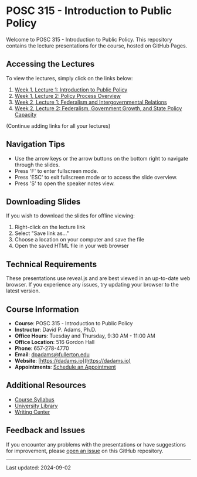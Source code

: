  
# POSC 315 - Introduction to Public Policy

Welcome to POSC 315 - Introduction to Public Policy. This repository contains the lecture presentations for the course, hosted on GitHub Pages.

## Accessing the Lectures

To view the lectures, simply click on the links below:

1. [Week 1, Lecture 1: Introduction to Public Policy](https://dadams-au.github.io/repo-name/week1-lecture1.html)
2. [Week 1, Lecture 2: Policy Process Overview](https://dadams-au.github.io/repo-name/week1-lecture2.html)
3. [Week 2, Lecture 1: Federalism and Intergovernmental Relations](https://dadams-au.github.io/repo-name/week2-lecture1.html)
4. [Week 2, Lecture 2: Federalism, Government Growth, and State Policy Capacity](https://github.com/dadams-AU/315/blob/main/2.2_federalism_growth/index.html)

(Continue adding links for all your lectures)

## Navigation Tips

- Use the arrow keys or the arrow buttons on the bottom right to navigate through the slides.
- Press 'F' to enter fullscreen mode.
- Press 'ESC' to exit fullscreen mode or to access the slide overview.
- Press 'S' to open the speaker notes view.

## Downloading Slides

If you wish to download the slides for offline viewing:

1. Right-click on the lecture link
2. Select "Save link as..."
3. Choose a location on your computer and save the file
4. Open the saved HTML file in your web browser

## Technical Requirements

These presentations use reveal.js and are best viewed in an up-to-date web browser. If you experience any issues, try updating your browser to the latest version.

## Course Information

- **Course**: POSC 315 - Introduction to Public Policy
- **Instructor**: David P. Adams, Ph.D.
- **Office Hours**: Tuesday and Thursday, 9:30 AM - 11:00 AM
- **Office Location**: 516 Gordon Hall
- **Phone**: 657-278-4770
- **Email**: dpadams@fullerton.edu
- **Website**: [https://dadams.io](https://dadams.io)
- **Appointments**: [Schedule an Appointment](https://dadams.io/appointments)

## Additional Resources

- [Course Syllabus]([link-to-your-syllabus.pdf](https://raw.githubusercontent.com/dadams-AU/syllabi/main/POSC%20315%20Intro%20Policy/2024-25%20Fall/posc315_fall_2024.pdf))
- [University Library](https://www.library.fullerton.edu/)
- [Writing Center](https://english.fullerton.edu/writing_center/)

## Feedback and Issues

If you encounter any problems with the presentations or have suggestions for improvement, please [open an issue](https://github.com/dadams-au/repo-name/issues) on this GitHub repository.

---

Last updated: 2024-09-02